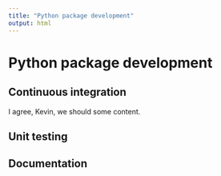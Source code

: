 ```yaml
---
title: "Python package development"
output: html
---
```




# Python package development

## Continuous integration
I agree, Kevin, we should some content. 

## Unit testing



## Documentation

